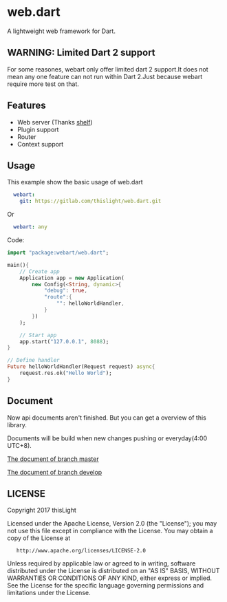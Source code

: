 # web.dart
  A lightweight web framework for Dart.

## WARNING: Limited Dart 2 support
For some reasones, webart only offer limited dart 2 support.It does not mean any one feature can not run within Dart 2.Just because webart require more test on that.

## Features
- Web server (Thanks [shelf](https://pub.dartlang.org/packages/shelf))
- Plugin support
- Router
- Context support

## Usage
This example show the basic usage of web.dart

````yaml
  webart:
    git: https://gitlab.com/thislight/web.dart.git
````

Or

````yaml
  webart: any
````

Code:

````dart
import "package:webart/web.dart";

main(){
    // Create app
    Application app = new Application(
        new Config(<String, dynamic>{
            "debug": true,
            "route":{
                "": helloWorldHandler,
            }
        })
    );

    // Start app
    app.start("127.0.0.1", 8088);
}

// Define handler
Future helloWorldHandler(Request request) async{
    request.res.ok("Hello World");
}
````

## Document
Now api documents aren't finished. But you can get a overview of this library.  

Documents will be build when new changes pushing or everyday(4:00 UTC+8).

[The document of branch master](https://thislight.gitlab.io/web.dart/doc/api)


[The document of branch develop](https://thislight.gitlab.io/web.dart/develop/doc/api)

## LICENSE
Copyright 2017 thisLight

   Licensed under the Apache License, Version 2.0 (the "License");
   you may not use this file except in compliance with the License.
   You may obtain a copy of the License at

       http://www.apache.org/licenses/LICENSE-2.0

   Unless required by applicable law or agreed to in writing, software
   distributed under the License is distributed on an "AS IS" BASIS,
   WITHOUT WARRANTIES OR CONDITIONS OF ANY KIND, either express or implied.
   See the License for the specific language governing permissions and
   limitations under the License.
